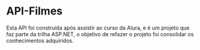 # API-Filmes
Esta API foi construída após assistir ao curso da Alura, e é um projeto que faz parte da trilha ASP.NET, o objetivo de refazer o projeto foi consolidar os conhecimentos adquiridos.
